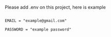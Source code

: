 Please add .env on this project, here is example

```

EMAIL = "example@gmail.com"

PASSWORD = "example password"

```
